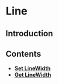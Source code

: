 # Line 

## Introduction

## Contents

* [**Set LineWidth**](setlinewidth.md)
* [**Get LineWidth**](getlinewidth.md)